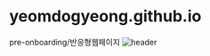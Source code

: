 # yeomdogyeong.github.io
pre-onboarding/반응형웹페이지
![header](https://capsule-render.vercel.app/api?type=wave&color=auto&height=300&section=header&text=Responsive_Website&fontSize=90)
